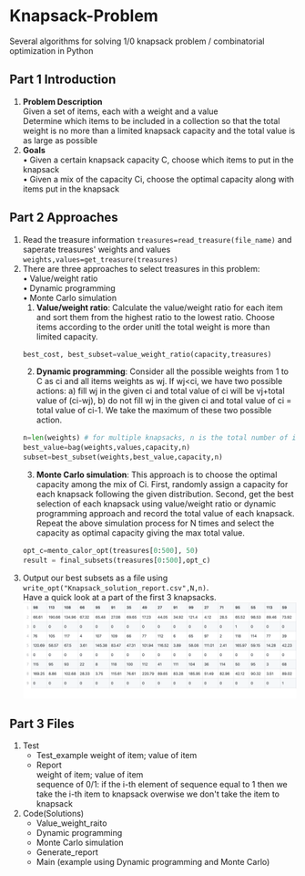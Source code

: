 # Knapsack-Problem
Several algorithms for solving 1/0 knapsack problem / combinatorial optimization in Python

## Part 1 Introduction  
1) **Problem Description**  
Given a set of items, each with a weight and a value  
Determine which items to be included in a collection so that the total weight is no more than a limited knapsack capacity and the total value is as large as possible  
2) **Goals**  
•	Given a certain knapsack capacity C, choose which items to put in the knapsack  
•	Given a mix of the capacity Ci, choose the optimal capacity along with items put in the knapsack  

## Part 2 Approaches  
1. Read the treasure information `treasures=read_treasure(file_name)` and saperate treasures' weights and values `weights,values=get_treasure(treasures)`  
2. There are three approaches to select treasures in this problem:  
•	Value/weight ratio  
•	Dynamic programming  
•	Monte Carlo simulation  
    1) **Value/weight ratio**: Calculate the value/weight ratio for each item and sort them from the highest ratio to the lowest ratio. Choose items according to the order unitl the total weight is more than limited capacity.  
    ```python
    best_cost, best_subset=value_weight_ratio(capacity,treasures)
    ```  
    2) **Dynamic programming**: Consider all the possible weights from 1 to C as ci and all items weights as wj. If wj<ci, we have two possible actions: a) fill wj in the given ci and total value of ci will be vj+total value of (ci-wj), b) do not fill wj in the given ci and total value of ci = total value of ci-1. We take the maximum of these two possible action.  
    ```python
    n=len(weights) # for multiple knapsacks, n is the total number of items would be selected in one knapsack
    best_value=bag(weights,values,capacity,n)
    subset=best_subset(weights,best_value,capacity,n)
    ```  
    3) **Monte Carlo simulation**: This approach is to choose the optimal capacity among the mix of Ci. First, randomly assign a capacity for each knapsack following the given distribution. Second, get the best selection of each knapsack using value/weight ratio or dynamic programming approach and record the total value of each knapsack. Repeat the above simulation process for N times and select the capacity as optimal capacity giving the max total value.  
    ```python
    opt_c=mento_calor_opt(treasures[0:500], 50)
    result = final_subsets(treasures[0:500],opt_c)
    ```  
3. Output our best subsets as a file using `write_opt("Knapsack_solution_report.csv",N,n)`.  
Have a quick look at a part of the first 3 knapsacks.  
![Part of solution](https://github.com/ShixuanGuo/Knapsack-Problem/blob/master/Part%20of%20solution.png)  
## Part 3 Files  
1) Test  
    * Test_example
        weight of item; value of item  
    * Report  
        weight of item; value of item  
    sequence of 0/1: if the i-th element of sequence equal to 1 then we take the i-th item to knapsack overwise we don't take the item to knapsack
2) Code(Solutions)      
    * Value_weight_raito  
    * Dynamic programming  
    * Monte Carlo simulation  
    * Generate_report  
    * Main (example using Dynamic programming and Monte Carlo)  
